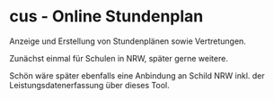 cus - Online Stundenplan
========================
Anzeige und Erstellung von Stundenplänen sowie Vertretungen.

Zunächst einmal für Schulen in NRW, später gerne weitere.

Schön wäre später ebenfalls eine Anbindung an Schild NRW inkl. der Leistungsdatenerfassung über dieses Tool.
